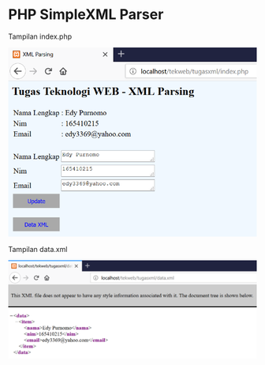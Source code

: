 # PHP SimpleXML Parser

Tampilan index.php

![01](img/index.png)

Tampilan data.xml

![02](img/xml.png)